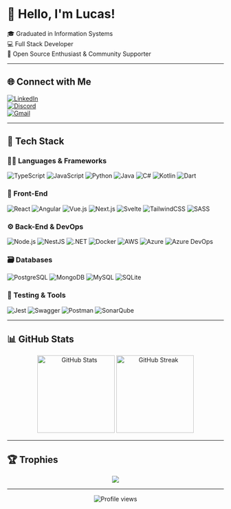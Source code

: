 # 👋 Hello, I'm Lucas!

🎓 Graduated in Information Systems  
💻 Full Stack Developer  
🤘 Open Source Enthusiast & Community Supporter

---

## 🌐 Connect with Me

[![LinkedIn](https://img.shields.io/badge/-LinkedIn-%230077B5?style=for-the-badge&logo=linkedin&logoColor=white)](https://linkedin.com/in/ferlucasfullstack)  
[![Discord](https://img.shields.io/badge/-Discord-%237289DA?style=for-the-badge&logo=discord&logoColor=white)](https://discord.gg/lucasfernandes.)  
[![Gmail](https://img.shields.io/badge/-Gmail-%23D14836?style=for-the-badge&logo=gmail&logoColor=white)](mailto:lucas@nexosolution.com)

---

## 🧠 Tech Stack

### 👨‍💻 Languages & Frameworks
![TypeScript](https://img.shields.io/badge/typescript-%23007ACC?style=for-the-badge&logo=typescript&logoColor=white)
![JavaScript](https://img.shields.io/badge/javascript-%23F7DF1E?style=for-the-badge&logo=javascript&logoColor=black)
![Python](https://img.shields.io/badge/python-%233670A0?style=for-the-badge&logo=python&logoColor=ffdd54)
![Java](https://img.shields.io/badge/java-%23ED8B00?style=for-the-badge&logo=openjdk&logoColor=white)
![C#](https://img.shields.io/badge/c%23-%23239120?style=for-the-badge&logo=csharp&logoColor=white)
![Kotlin](https://img.shields.io/badge/kotlin-%237F52FF?style=for-the-badge&logo=kotlin&logoColor=white)
![Dart](https://img.shields.io/badge/dart-%230175C2?style=for-the-badge&logo=dart&logoColor=white)

### 🧩 Front-End
![React](https://img.shields.io/badge/react-%2320232a?style=for-the-badge&logo=react&logoColor=%2361DAFB)
![Angular](https://img.shields.io/badge/angular-%23DD0031?style=for-the-badge&logo=angular&logoColor=white)
![Vue.js](https://img.shields.io/badge/vue.js-%2335495e?style=for-the-badge&logo=vuedotjs&logoColor=%234FC08D)
![Next.js](https://img.shields.io/badge/Next-black?style=for-the-badge&logo=next.js&logoColor=white)
![Svelte](https://img.shields.io/badge/svelte-%23f1413d?style=for-the-badge&logo=svelte&logoColor=white)
![TailwindCSS](https://img.shields.io/badge/tailwindcss-%2338B2AC?style=for-the-badge&logo=tailwind-css&logoColor=white)
![SASS](https://img.shields.io/badge/SASS-hotpink.svg?style=for-the-badge&logo=SASS&logoColor=white)

### ⚙️ Back-End & DevOps
![Node.js](https://img.shields.io/badge/node.js-6DA55F?style=for-the-badge&logo=node.js&logoColor=white)
![NestJS](https://img.shields.io/badge/nestjs-%23E0234E?style=for-the-badge&logo=nestjs&logoColor=white)
![.NET](https://img.shields.io/badge/.NET-5C2D91?style=for-the-badge&logo=.net&logoColor=white)
![Docker](https://img.shields.io/badge/docker-%230db7ed?style=for-the-badge&logo=docker&logoColor=white)
![AWS](https://img.shields.io/badge/AWS-%23FF9900?style=for-the-badge&logo=amazon-aws&logoColor=white)
![Azure](https://img.shields.io/badge/azure-%230072C6?style=for-the-badge&logo=microsoftazure&logoColor=white)
![Azure DevOps](https://img.shields.io/badge/azuredevops-0078D7?style=for-the-badge&logo=azuredevops&logoColor=white)

### 🗃️ Databases
![PostgreSQL](https://img.shields.io/badge/postgres-%23316192?style=for-the-badge&logo=postgresql&logoColor=white)
![MongoDB](https://img.shields.io/badge/MongoDB-%234ea94b?style=for-the-badge&logo=mongodb&logoColor=white)
![MySQL](https://img.shields.io/badge/mysql-%2300000f?style=for-the-badge&logo=mysql&logoColor=white)
![SQLite](https://img.shields.io/badge/sqlite-%2307405e?style=for-the-badge&logo=sqlite&logoColor=white)

### 🧪 Testing & Tools
![Jest](https://img.shields.io/badge/-jest-%23C21325?style=for-the-badge&logo=jest&logoColor=white)
![Swagger](https://img.shields.io/badge/-Swagger-%23Clojure?style=for-the-badge&logo=swagger&logoColor=white)
![Postman](https://img.shields.io/badge/Postman-FF6C37?style=for-the-badge&logo=postman&logoColor=white)
![SonarQube](https://img.shields.io/badge/SonarQube-black?style=for-the-badge&logo=sonarqube&logoColor=4E9BCD)

---

## 📊 GitHub Stats

<div align="center">
  <img src="https://github-readme-stats.vercel.app/api?username=LucasFernandesBrazil&theme=dark&hide_border=false&count_private=true" height="180" alt="GitHub Stats"/>
  <img src="https://github-readme-streak-stats.herokuapp.com/?user=LucasFernandesBrazil&theme=dark&hide_border=false" height="180" alt="GitHub Streak"/>
</div>

---

## 🏆 Trophies

<p align="center">
  <img src="https://github-profile-trophy.vercel.app/?username=LucasFernandesBrazil&theme=radical&no-frame=false&no-bg=true&margin-w=8"/>
</p>

---

<p align="center">
  <img src="https://komarev.com/ghpvc/?username=LucasFernandesBrazil&style=flat-square&color=blue" alt="Profile views"/>
</p>
